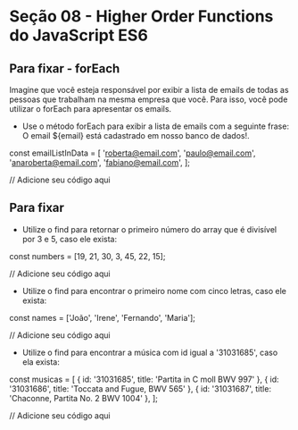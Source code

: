 # Seção 08 - Higher Order Functions do JavaScript ES6


## Para fixar - forEach 


Imagine que você esteja responsável por exibir a lista de emails de todas as pessoas que trabalham na mesma empresa que você. Para isso, você pode utilizar o forEach para apresentar os emails.

  * Use o método forEach para exibir a lista de emails com a seguinte frase: O email ${email} está cadastrado em nosso banco de dados!.

  const emailListInData = [
  'roberta@email.com',
  'paulo@email.com',
  'anaroberta@email.com',
  'fabiano@email.com',
  ];

  // Adicione seu código aqui


## Para fixar


  * Utilize o find para retornar o primeiro número do array que é divisível por 3 e 5, caso ele exista:

  const numbers = [19, 21, 30, 3, 45, 22, 15];

  // Adicione seu código aqui


  * Utilize o find para encontrar o primeiro nome com cinco letras, caso ele exista:

  const names = ['João', 'Irene', 'Fernando', 'Maria'];

  // Adicione seu código aqui


  * Utilize o find para encontrar a música com id igual a '31031685', caso ela exista:

  const musicas = [
  { id: '31031685', title: 'Partita in C moll BWV 997' },
  { id: '31031686', title: 'Toccata and Fugue, BWV 565' },
  { id: '31031687', title: 'Chaconne, Partita No. 2 BWV 1004' },
  ];

  // Adicione seu código aqui
